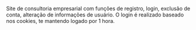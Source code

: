 Site de consultoria empresarial com funções de registro, login, exclusão de conta, alteração de informações de usuário. O login é realizado baseado nos cookies, te mantendo logado por 1 hora. 
